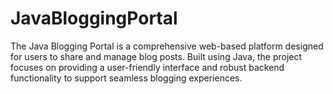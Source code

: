 # JavaBloggingPortal
The Java Blogging Portal is a comprehensive web-based platform designed for users to share and manage blog posts. Built using Java, the project focuses on providing a user-friendly interface and robust backend functionality to support seamless blogging experiences.
